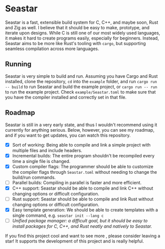 # Seastar
Seastar is a fast, extensible build system for C, C++, and maybe soon, Rust and Zig as well.
I believe that it should be easy to make, prototype, and iterate upon designs.
While C is still one of our most widely used languages, it makes it hard to create
programs easily, especially for beginners. Instead, Seastar aims to be more like
Rust's tooling with `cargo`, but supporting seamless compilation across more languages.

## Running
Seastar is very simple to build and run. Assuming you have Cargo and Rust installed,
clone the repository, `cd` into the `example` folder, and run `cargo run -- build`
to run Seastar and build the example project, or `cargo run -- run` to run the example
project. Check `example/Seastar.toml` to make sure that you have the compiler
installed and correctly set in that file.

## Roadmap
Seastar is still in a very early state, and thus I wouldn't recommend using it
currently for anything serious. Below, however, you can see my roadmap, and if
you want to get updates, you can watch this repository.

* [X] Sort of working: Being able to compile and link a simple project with multiple files and include headers.
* [X] Incremental builds: The entire program shouldn't be recompiled every time a single file is changed.
* [X] Custom compiler flags: The programmer should be able to customize the compiler flags through `Seastar.toml` without needing to change the build/run commands.
* [ ] Parallel builds: Compiling in parallel is faster and more efficient.
* [X] C++ support: Seastar should be able to compile and link C++ without changing options or difficult configuration.
* [ ] Rust support: Seastar should be able to compile and link Rust without changing options or difficult configuration.
* [X] Easy template generation: We should be able to create templates with a single command, e.g. `seastar init --lang c`
* [ ] *Unified package manager: a difficult goal, but it should be easy to install packages for C, C++, and Rust neatly and natively to Seastar.*

If you find this project cool and want to see more , please consider leaving a star!
It supports the development of this project and is really helpful.
